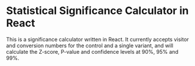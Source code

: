 # Statistical Significance Calculator in React

This is a significance calculator written in React. It currently accepts visitor and conversion numbers for the control and a single variant, and will calculate the Z-score, P-value and confidence levels at 90%, 95% and 99%.